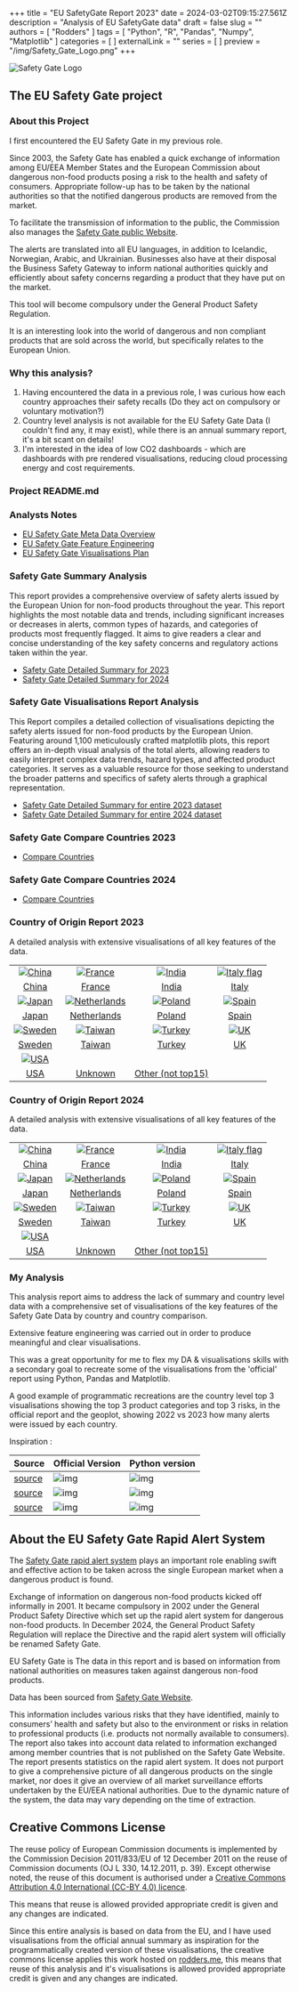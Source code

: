 +++
title = "EU SafetyGate Report 2023"
date = 2024-03-02T09:15:27.561Z
description = "Analysis of EU SafetyGate data"
draft = false
slug = ""
authors = [ "Rodders" ]
tags = [ "Python", "R", "Pandas", "Numpy", "Matplotlib" ]
categories = [ ]
externalLink = ""
series = [ ]
preview = "/img/Safety_Gate_Logo.png"
+++

![Safety Gate Logo](/safetygate/img-2023/icons/Safety_Gate_Logo.png)

## The EU Safety Gate project

### About this Project

I first encountered the EU Safety Gate in my previous role.

Since 2003, the Safety Gate has enabled a quick exchange of information among EU/EEA Member States and the European Commission about
dangerous non-food products posing a risk to the health and safety of consumers. Appropriate follow-up has to be taken by the national
authorities so that the notified dangerous products are removed from the market.

To facilitate the transmission of information to the public, the Commission also manages the [Safety Gate public Website](https://ec.europa.eu/safety-gate/#/screen/home).

The alerts are translated into all EU languages, in addition to Icelandic, Norwegian, Arabic, and Ukrainian. Businesses also have at their disposal the Business Safety
Gateway to inform national authorities quickly and efficiently about safety concerns regarding a product that they have put on the market.

This tool will become compulsory under the General Product Safety Regulation.

It is an interesting look into the world of dangerous and non compliant products that are sold across the world, but specifically relates to the European Union.

### Why this analysis?

1) Having encountered the data in a previous role, I was curious how each country approaches their safety recalls (Do they act on compulsory or voluntary motivation?)
2) Country level analysis is not available for the EU Safety Gate Data (I couldn't find any, it may exist), while there is an annual summary report, it's a bit scant on details!
3) I'm interested in the idea of low CO2 dashboards - which are dashboards with pre rendered visualisations, reducing cloud processing energy and cost requirements.

### Project README.md

### Analysts Notes

- [EU Safety Gate Meta Data Overview](https://rodders.me/safetygate/docs-2023/eu-safetygate-report-2023-meta-data.php)
- [EU Safety Gate Feature Engineering](https://rodders.me/safetygate/docs-2023/eu-safetygate-report-2023-feature-engineering.php)
- [EU Safety Gate Visualisations Plan](https://rodders.me/safetygate/docs-2023/eu-safetygate-report-2023-plot-plan.php)

### Safety Gate Summary Analysis

This report provides a comprehensive overview of safety alerts issued by the European Union for non-food products throughout the year. This report highlights the most notable data and trends, including significant increases or decreases in alerts, common types of hazards, and categories of products most frequently flagged. It aims to give readers a clear and concise understanding of the key safety concerns and regulatory actions taken within the year.

- [Safety Gate Detailed Summary for 2023](https://rodders.me/safetygate/docs-2023/eu-safetygate-report-2023-summary-report.php)
- [Safety Gate Detailed Summary for 2024](https://rodders.me/safetygate/docs-2024/eu-safetygate-report-2024-summary-report.php)

### Safety Gate Visualisations Report Analysis

This Report compiles a detailed collection of visualisations depicting the safety alerts issued for non-food products by the European Union. Featuring around 1,100 meticulously crafted matplotlib plots, this report offers an in-depth visual analysis of the total alerts, allowing readers to easily interpret complex data trends, hazard types, and affected product categories. It serves as a valuable resource for those seeking to understand the broader patterns and specifics of safety alerts through a graphical representation.

- [Safety Gate Detailed Summary for entire 2023 dataset](https://rodders.me/safetygate/docs-2023/eu-safetygate-report-2023-visualisations-report.php)
- [Safety Gate Detailed Summary for entire 2024 dataset](https://rodders.me/safetygate/docs-2024/eu-safetygate-report-2024-visualisations-report.php)

### Safety Gate Compare Countries 2023

- [Compare Countries](https://rodders.me/safetygate/docs-2023/eu-safetygate-report-2023-comparison.php?country1=france&country2=germany)

### Safety Gate Compare Countries 2024

- [Compare Countries](https://rodders.me/safetygate/docs-2024/eu-safetygate-report-2024-comparison.php?country1=france&country2=germany)

### Country of Origin Report 2023

A detailed analysis with extensive visualisations of all key features of the data.

| | | | |
| :-: |  :-: | :-: | :-: |
|[![China](/safetygate/img-2023/icons/china-flag.webp)](https://rodders.me/safetygate/docs-2023/eu-safetygate-report-2023-country.php?country1=china)|[![France](/safetygate/img-2023/icons/france-flag.webp)](https://rodders.me/safetygate/docs-2023/eu-safetygate-report-2023-country.php?country1=france)|[![India](/safetygate/img-2023/icons/india-flag.webp)](https://rodders.me/safetygate/docs-2023/eu-safetygate-report-2023-country.php?country1=india)|[![Italy flag](/safetygate/img-2023/icons/italy-flag.webp)](https://rodders.me/safetygate/docs-2023/eu-safetygate-report-2023-country.php?country1=italy)
|[China](https://rodders.me/safetygate/docs-2023/eu-safetygate-report-2023-country.php?country1=china)|[France](https://rodders.me/safetygate/docs-2023/eu-safetygate-report-2023-country.php?country1=france)|[India](https://rodders.me/safetygate/docs-2023/eu-safetygate-report-2023-country.php?country1=india)| [Italy](https://rodders.me/safetygate/docs-2023/eu-safetygate-report-2023-country.php?country1=italy)
|[![Japan](/safetygate/img-2023/icons/japan-flag.webp)](https://rodders.me/safetygate/docs-2023/eu-safetygate-report-2023-country.php?country1=japan)|[![Netherlands](/safetygate/img-2023/icons/netherlands-flag.webp)](https://rodders.me/safetygate/docs-2023/eu-safetygate-report-2023-country.php?country1=netherlands)|[![Poland](/safetygate/img-2023/icons/poland-flag.webp)](https://rodders.me/safetygate/docs-2023/eu-safetygate-report-2023-country.php?country1=poland)|[![Spain](/safetygate/img-2023/icons/spain-flag.webp)](https://rodders.me/safetygate/docs-2023/eu-safetygate-report-2023-country.php?country1=spain)|
|[Japan](https://rodders.me/safetygate/docs-2023/eu-safetygate-report-2023-country.php?country1=japan)|[Netherlands](https://rodders.me/safetygate/docs-2023/eu-safetygate-report-2023-country.php?country1=netherlands)|[Poland](https://rodders.me/safetygate/docs-2023/eu-safetygate-report-2023-country.php?country1=poland)|[Spain](https://rodders.me/safetygate/docs-2023/eu-safetygate-report-2023-country.php?country1=spain)
|[![Sweden](/safetygate/img-2023/icons/sweden-flag.webp)](https://rodders.me/safetygate/docs-2023/eu-safetygate-report-2023-country.php?country1=sweden)|[![Taiwan](/safetygate/img-2023/icons/taiwan-flag.webp)](https://rodders.me/safetygate/docs-2023/eu-safetygate-report-2023-country.php?country1=tawian)|[![Turkey](/safetygate/img-2023/icons/turkey-flag.webp)](https://rodders.me/safetygate/docs-2023/eu-safetygate-report-2023-country.php?country1=turkey)|[![UK](/safetygate/img-2023/icons/uk-flag.webp)](https://rodders.me/safetygate/docs-2023/eu-safetygate-report-2023-country.php?country1=uk)|
|[Sweden](https://rodders.me/safetygate/docs-2023/eu-safetygate-report-2023-country.php?country1=sweden)|[Taiwan](https://rodders.me/safetygate/docs-2023/eu-safetygate-report-2023-country.php?country1=taiwan)|[Turkey](https://rodders.me/safetygate/docs-2023/eu-safetygate-report-2023-country.php?country1=turkey)|[UK](https://rodders.me/safetygate/docs-2023/eu-safetygate-report-2023-country.php?country1=uk)
|[![USA](/safetygate/img-2023/icons/usa-flag.webp)](https://rodders.me/safetygate/docs-2023/eu-safetygate-report-2023-country.php?country1=usa)|||
|[USA](https://rodders.me/safetygate/docs-2023/eu-safetygate-report-2023-country.php?country1=usa)|[Unknown](https://rodders.me/safetygate/docs-2023/eu-safetygate-report-2023-country.php?country1=Unknown)|[Other (not top15)](https://rodders.me/safetygate/docs-2023/eu-safetygate-report-2023-country.php?country1=other)||


### Country of Origin Report 2024

A detailed analysis with extensive visualisations of all key features of the data.

| | | | |
| :-: |  :-: | :-: | :-: |
|[![China](/safetygate/img-2023/icons/china-flag.webp)](https://rodders.me/safetygate/docs-2024/eu-safetygate-report-2024-country.php?country1=china)|[![France](/safetygate/img-2023/icons/france-flag.webp)](https://rodders.me/safetygate/docs-2024/eu-safetygate-report-2024-country.php?country1=france)|[![India](/safetygate/img-2023/icons/india-flag.webp)](https://rodders.me/safetygate/docs-2024/eu-safetygate-report-2024-country.php?country1=india)|[![Italy flag](/safetygate/img-2023/icons/italy-flag.webp)](https://rodders.me/safetygate/docs-2024/eu-safetygate-report-2024-country.php?country1=italy)
|[China](https://rodders.me/safetygate/docs-2024/eu-safetygate-report-2024-country.php?country1=china)|[France](https://rodders.me/safetygate/docs-2024/eu-safetygate-report-2024-country.php?country1=france)|[India](https://rodders.me/safetygate/docs-2024/eu-safetygate-report-2024-country.php?country1=india)| [Italy](https://rodders.me/safetygate/docs-2024/eu-safetygate-report-2024-country.php?country1=italy)
|[![Japan](/safetygate/img-2023/icons/japan-flag.webp)](https://rodders.me/safetygate/docs-2024/eu-safetygate-report-2024-country.php?country1=japan)|[![Netherlands](/safetygate/img-2023/icons/netherlands-flag.webp)](https://rodders.me/safetygate/docs-2024/eu-safetygate-report-2024-country.php?country1=netherlands)|[![Poland](/safetygate/img-2023/icons/poland-flag.webp)](https://rodders.me/safetygate/docs-2024/eu-safetygate-report-2024-country.php?country1=poland)|[![Spain](/safetygate/img-2023/icons/spain-flag.webp)](https://rodders.me/safetygate/docs-2024/eu-safetygate-report-2024-country.php?country1=spain)|
|[Japan](https://rodders.me/safetygate/docs-2024/eu-safetygate-report-2024-country.php?country1=japan)|[Netherlands](https://rodders.me/safetygate/docs-2024/eu-safetygate-report-2024-country.php?country1=netherlands)|[Poland](https://rodders.me/safetygate/docs-2024/eu-safetygate-report-2024-country.php?country1=poland)|[Spain](https://rodders.me/safetygate/docs-2024/eu-safetygate-report-2024-country.php?country1=spain)
|[![Sweden](/safetygate/img-2023/icons/sweden-flag.webp)](https://rodders.me/safetygate/docs-2024/eu-safetygate-report-2024-country.php?country1=sweden)|[![Taiwan](/safetygate/img-2023/icons/taiwan-flag.webp)](https://rodders.me/safetygate/docs-2024/eu-safetygate-report-2024-country.php?country1=tawian)|[![Turkey](/safetygate/img-2023/icons/turkey-flag.webp)](https://rodders.me/safetygate/docs-2024/eu-safetygate-report-2024-country.php?country1=turkey)|[![UK](/safetygate/img-2023/icons/uk-flag.webp)](https://rodders.me/safetygate/docs-2024/eu-safetygate-report-2024-country.php?country1=uk)|
|[Sweden](https://rodders.me/safetygate/docs-2024/eu-safetygate-report-2024-country.php?country1=sweden)|[Taiwan](https://rodders.me/safetygate/docs-2024/eu-safetygate-report-2024-country.php?country1=taiwan)|[Turkey](https://rodders.me/safetygate/docs-2024/eu-safetygate-report-2024-country.php?country1=turkey)|[UK](https://rodders.me/safetygate/docs-2024/eu-safetygate-report-2024-country.php?country1=uk)
|[![USA](/safetygate/img-2023/icons/usa-flag.webp)](https://rodders.me/safetygate/docs-2024/eu-safetygate-report-2024-country.php?country1=usa)|||
|[USA](https://rodders.me/safetygate/docs-2024/eu-safetygate-report-2024-country.php?country1=usa)|[Unknown](https://rodders.me/safetygate/docs-2024/eu-safetygate-report-2024-country.php?country1=Unknown)|[Other (not top15)](https://rodders.me/safetygate/docs-2024/eu-safetygate-report-2024-country.php?country1=other)||

### My Analysis

This analysis report aims to address the lack of summary and country level data with a comprehensive set of visualisations of the key features of the Safety Gate Data by country and country comparison.

Extensive feature engineering was carried out in order to produce meaningful and clear visualisations.

This was a great opportunity for me to flex my DA & visualisations skills with a secondary goal to recreate some of the visualisations from the 'official' report using Python, Pandas and Matplotlib.

A good example of programmatic recreations are the country level top 3 visualisations showing the top 3 product categories and top 3 risks, in the official report and the geoplot, showing 
2022 vs 2023 how many alerts were issued by each country.

Inspiration :

| Source  | Official Version | Python version |
| :- |:- |:- |
|[source](https://webgate.ec.europa.eu/safety/consumers/consumers_safety_gate/statisticsAndAnualReports/2023/Safety_Gate_2023_Factsheet_EN.pdf) |![img](/safetygate/img-2023/icons/inspiration-top3.png) | ![img](/safetygate/img-2023/italy-top3s.png)
| [source](https://webgate.ec.europa.eu/safety/consumers/consumers_safety_gate/statisticsAndAnualReports/2023/Safety_Gate_2023_report_EN.pdf) | ![img](/safetygate/img-2023/icons/inspiration-purpleplot.png)  | ![img](/safetygate/img-2023/number-of-alerts-validated-on-safetygate-from-2005-to-2023.png)
| [source](https://webgate.ec.europa.eu/safety/consumers/consumers_safety_gate/statisticsAndAnualReports/2023/Safety_Gate_2023_report_EN.pdf) | ![img](/safetygate/img-2023/icons/inspiration-geoplot.png)  | ![img](/safetygate/img-2023/submitting-country-geo-plot.png)

## About the EU Safety Gate Rapid Alert System

The [Safety Gate rapid alert system](https://ec.europa.eu/safety-gate/#/screen/home) plays an important role
enabling swift and effective action to be taken across the single European market when a dangerous product is found.

Exchange of information on dangerous non-food products kicked
off informally in 2001. It became compulsory in 2002 under the
General Product Safety Directive which set up the rapid alert system
for dangerous non-food products. In December 2024, the General
Product Safety Regulation will replace the Directive and the rapid
alert system will officially be renamed Safety Gate.

EU Safety Gate is The data in this report and is based on information from national
authorities on measures taken against dangerous non-food products.

Data has been sourced from [Safety Gate Website](https://ec.europa.eu/safety-gate/).

This information includes various risks that they have identified,
mainly to consumers’ health and safety but also to the environment
or risks in relation to professional products (i.e. products not
normally available to consumers). The report also takes into account
data related to information exchanged among member countries
that is not published on the Safety Gate Website.
The report presents statistics on the rapid alert system. It does not
purport to give a comprehensive picture of all dangerous products
on the single market, nor does it give an overview of all market
surveillance efforts undertaken by the EU/EEA national authorities.
Due to the dynamic nature of the system, the data may vary
depending on the time of extraction.



## Creative Commons License

The reuse policy of European Commission documents is implemented by the Commission Decision 2011/833/EU
of 12 December 2011 on the reuse of Commission documents (OJ L 330, 14.12.2011, p. 39). Except otherwise noted,
the reuse of this document is authorised under a [Creative Commons Attribution 4.0 International (CC-BY 4.0)
licence](https://creativecommons.org/licenses/by/4.0/).

This means that reuse is allowed provided appropriate credit is given and any changes are indicated.

Since this entire analysis is based on data from the EU, and I have used visualisations from the official annual summary as inspiration for the programmatically created version of these visualisations,
the creative commons license applies this work hosted on [rodders.me](), this means that reuse of this analysis and it's visualisations is allowed provided appropriate credit is given and any changes are indicated.
